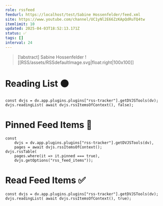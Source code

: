 ```yaml
---
role: rssfeed
feedurl: https://localhost/test/Sabine Hossenfelder/feed.xml
site: https://www.youtube.com/channel/UC1yNl2E66ZzKApQdRuTQ4tw
itemlimit: 10
updated: 2025-04-03T18:52:13.171Z
status: ✅
tags: []
interval: 24
---
```

> [!abstract] Sabine Hossenfelder
> ![[RSS/assets/RSSdefaultImage.svg|float:right|100x100]] 

# Reading List ⚫

~~~dataviewjs
const dvjs = dv.app.plugins.plugins["rss-tracker"].getDVJSTools(dv);
dvjs.readingList( await dvjs.rssItemsOfContext(), false);
~~~

# Pinned Feed Items 📍

~~~dataviewjs
const
	dvjs = dv.app.plugins.plugins["rss-tracker"].getDVJSTools(dv),
	pages = await dvjs.rssItemsOfContext();
dvjs.rssTable(
	pages.where(it => it.pinned === true),
	dvjs.getOptions("rss_feed_items"));
~~~

# Read Feed Items ✅

~~~dataviewjs
const dvjs = dv.app.plugins.plugins["rss-tracker"].getDVJSTools(dv);
dvjs.readingList( await dvjs.rssItemsOfContext(), true);
~~~